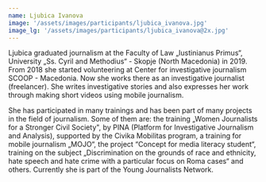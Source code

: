 ```yaml
---
name: Ljubica Ivanova
image: '/assets/images/participants/ljubica_ivanova.jpg'
image_lg: '/assets/images/participants/ljubica_ivanova@2x.jpg'
---
```


Ljubica graduated journalism at the Faculty of Law „Iustinianus Primus“, University „Ss. Cyril and Methodius“ - Skopje (North Macedonia) in 2019. From 2018 she started volunteering at Center for investigative journalism SCOOP - Macedonia. Now she works there as an investigative journalist (freelancer). She writes investigative stories and also expresses her work through making short videos using mobile journalism. 

She has participated in many trainings and has been part of many projects in the field of journalism. 
Some of them are: the training  „Women Journalists for a Stronger Civil Society", by PINA (Platform for Investigative Journalism and Analysis), supported by the Civika Mobilitas program, a training for mobile journalism „MOJO“, the project “Concept for media literacy student“, training on the subject „Discrimination on the grounds of race and ethnicity, hate speech and hate crime with a particular focus on Roma cases“ and others. 
Currently she is part of the Young Journalists Network.